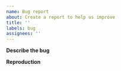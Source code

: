 ```yaml
---
name: Bug report
about: Create a report to help us improve
title: ''
labels: bug
assignees: ''
---
```


**Describe the bug**
<!-- Please describe the error and provide error logs as appropriate. If something is confusing or unclear, please describe what you would have expected to happen -->

**Reproduction**
<!-- Please provide a(n ideally minimal) flake that reproduces the issue, and specify which output needs to be built that shows the error -->
